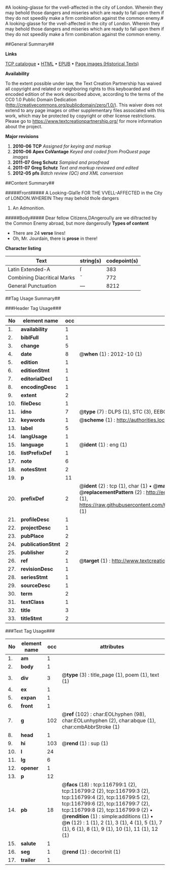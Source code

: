 #A looking-glasse for the vvell-affected in the city of London. Wherein they may behold those dangers and miseries which are ready to fall upon them if they do not speedily make a firm combination against the common enemy.#
A looking-glasse for the vvell-affected in the city of London. Wherein they may behold those dangers and miseries which are ready to fall upon them if they do not speedily make a firm combination against the common enemy.

##General Summary##

**Links**

[TCP catalogue](http://www.ota.ox.ac.uk/tcp/)  • 
[HTML](http://tei.it.ox.ac.uk/tcp/Texts-HTML/free/A88/A88535.html)  • 
[EPUB](http://tei.it.ox.ac.uk/tcp/Texts-EPUB/free/A88/A88535.epub) • 
[Page images (Historical Texts)](https://historicaltexts.jisc.ac.uk/eebo-99864568e)

**Availability**

To the extent possible under law, the Text Creation Partnership has waived all copyright and related or neighboring rights to this keyboarded and encoded edition of the work described above, according to the terms of the CC0 1.0 Public Domain Dedication (http://creativecommons.org/publicdomain/zero/1.0/). This waiver does not extend to any page images or other supplementary files associated with this work, which may be protected by copyright or other license restrictions. Please go to https://www.textcreationpartnership.org/ for more information about the project.

**Major revisions**

1. __2010-06__ __TCP__ *Assigned for keying and markup*
1. __2010-06__ __Apex CoVantage__ *Keyed and coded from ProQuest page images*
1. __2011-07__ __Greg Schutz__ *Sampled and proofread*
1. __2011-07__ __Greg Schutz__ *Text and markup reviewed and edited*
1. __2012-05__ __pfs__ *Batch review (QC) and XML conversion*

##Content Summary##

#####Front#####
 A Looking-Glaſſe FOR THE VVELL-AFFECTED in the City of LONDON.WHEREIN They may behold thoſe dangers
1. An Admonition.

#####Body#####
Dear fellow Citizens,DAngerouſly are we diſtracted by the Common Enemy abroad, but more dangerouſly 
**Types of content**

  * There are 24 **verse** lines!
  * Oh, Mr. Jourdain, there is **prose** in there!

**Character listing**


|Text|string(s)|codepoint(s)|
|---|---|---|
|Latin Extended-A|ſ|383|
|Combining             Diacritical Marks|̄|772|
|General Punctuation|—|8212|

##Tag Usage Summary##

###Header Tag Usage###

|No|element name|occ|attributes|
|---|---|---|---|
|1.|__availability__|1||
|2.|__biblFull__|1||
|3.|__change__|5||
|4.|__date__|8| @__when__ (1) : 2012-10 (1)|
|5.|__edition__|1||
|6.|__editionStmt__|1||
|7.|__editorialDecl__|1||
|8.|__encodingDesc__|1||
|9.|__extent__|2||
|10.|__fileDesc__|1||
|11.|__idno__|7| @__type__ (7) : DLPS (1), STC (3), EEBO-CITATION (1), PROQUEST (1), VID (1)|
|12.|__keywords__|1| @__scheme__ (1) : http://authorities.loc.gov/ (1)|
|13.|__label__|5||
|14.|__langUsage__|1||
|15.|__language__|1| @__ident__ (1) : eng (1)|
|16.|__listPrefixDef__|1||
|17.|__note__|6||
|18.|__notesStmt__|2||
|19.|__p__|11||
|20.|__prefixDef__|2| @__ident__ (2) : tcp (1), char (1)  •  @__matchPattern__ (2) : ([0-9\-]+):([0-9IVX]+) (1), (.+) (1)  •  @__replacementPattern__ (2) : http://eebo.chadwyck.com/downloadtiff?vid=$1&page=$2 (1), https://raw.githubusercontent.com/textcreationpartnership/Texts/master/tcpchars.xml#$1 (1)|
|21.|__profileDesc__|1||
|22.|__projectDesc__|1||
|23.|__pubPlace__|2||
|24.|__publicationStmt__|2||
|25.|__publisher__|2||
|26.|__ref__|1| @__target__ (1) : http://www.textcreationpartnership.org/docs/. (1)|
|27.|__revisionDesc__|1||
|28.|__seriesStmt__|1||
|29.|__sourceDesc__|1||
|30.|__term__|2||
|31.|__textClass__|1||
|32.|__title__|3||
|33.|__titleStmt__|2||


###Text Tag Usage###

|No|element name|occ|attributes|
|---|---|---|---|
|1.|__am__|1||
|2.|__body__|1||
|3.|__div__|3| @__type__ (3) : title_page (1), poem (1), text (1)|
|4.|__ex__|1||
|5.|__expan__|1||
|6.|__front__|1||
|7.|__g__|102| @__ref__ (102) : char:EOLhyphen (98), char:EOLunhyphen (2), char:abque (1), char:cmbAbbrStroke (1)|
|8.|__head__|1||
|9.|__hi__|103| @__rend__ (1) : sup (1)|
|10.|__l__|24||
|11.|__lg__|6||
|12.|__opener__|1||
|13.|__p__|12||
|14.|__pb__|18| @__facs__ (18) : tcp:116799:1 (2), tcp:116799:2 (2), tcp:116799:3 (2), tcp:116799:4 (2), tcp:116799:5 (2), tcp:116799:6 (2), tcp:116799:7 (2), tcp:116799:8 (2), tcp:116799:9 (2)  •  @__rendition__ (1) : simple:additions (1)  •  @__n__ (12) : 1 (1), 2 (1), 3 (1), 4 (1), 5 (1), 7 (1), 6 (1), 8 (1), 9 (1), 10 (1), 11 (1), 12 (1)|
|15.|__salute__|1||
|16.|__seg__|1| @__rend__ (1) : decorInit (1)|
|17.|__trailer__|1||

